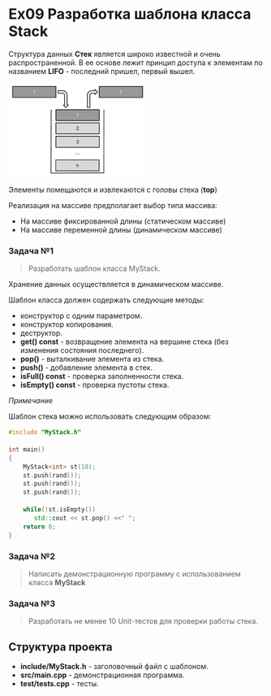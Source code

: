 
# Ex09 Разработка шаблона класса Stack


Структура данных **Стек** является широко известной и очень распространенной. В ее основе лежит принцип доступа к элементам по названием **LIFO** - последний пришел, первый вышел.

![](img/stack.png)

Элементы помещаются и извлекаются с головы стека (**top**)

Реализация на массиве предполагает выбор типа массива:

- На массиве фиксированной длины (статическом массиве)
- На массиве переменной длины (динамическом массиве)


### Задача №1

> Разработать шаблон класса MyStack. 

Хранение данных осуществляется в динамическом массиве.

Шаблон класса должен содержать следующие методы:

- конструктор с одним параметром.
- конструктор копирования.
- деструктор.
- **get() const** - возвращение элемента на вершине стека (без изменения состояния последнего).
- **pop()** - выталкивание элемента из стека.
- **push()** - добавление элемента в стек.
- **isFull() const** - проверка заполненности стека.
- **isEmpty() const** - проверка пустоты стека.

*Примечание*

Шаблон стека можно использовать следующим образом:

```cpp
#include "MyStack.h"

int main()
{
    MyStack<int> st(10);
    st.push(rand());
    st.push(rand());
    st.push(rand());

    while(!st.isEmpty())
       std::cout << st.pop() <<" ";
    return 0;
}
```

### Задача №2

> Написать демонстрационную программу с использованием класса **MyStack**

### Задача №3

> Разработать не менее 10 Unit-тестов для проверки работы стека.
 

## Структура проекта

- **include/MyStack.h** - заголовочный файл с шаблоном.
- **src/main.cpp** - демонстрационная программа.
- **test/tests.cpp** - тесты.